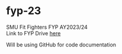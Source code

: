 # fyp-23
SMU Fit Fighters FYP AY2023/24 <br/>
Link to FYP Drive <a href="https://drive.google.com/drive/folders/1hjgayO16etfXI45-LLMur-6bf2-IpvjT">here</a>

Will be using GitHub for code documentation

